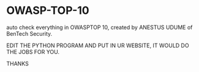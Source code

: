 # OWASP-TOP-10
auto check everything in OWASPTOP 10, created by ANESTUS UDUME of BenTech Security.

EDIT THE PYTHON PROGRAM AND PUT IN UR WEBSITE, IT WOULD DO THE JOBS FOR YOU.

THANKS
